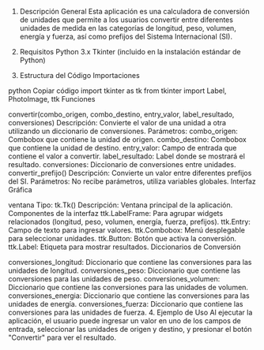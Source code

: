 1. Descripción General
Esta aplicación es una calculadora de conversión de unidades que permite a los usuarios convertir entre diferentes unidades de medida en las categorías de longitud, peso, volumen, energía y fuerza, así como prefijos del Sistema Internacional (SI).

2. Requisitos
Python 3.x
Tkinter (incluido en la instalación estándar de Python)
3. Estructura del Código
Importaciones

python
Copiar código
import tkinter as tk
from tkinter import Label, PhotoImage, ttk
Funciones

convertir(combo_origen, combo_destino, entry_valor, label_resultado, conversiones)
Descripción: Convierte el valor de una unidad a otra utilizando un diccionario de conversiones.
Parámetros:
combo_origen: Combobox que contiene la unidad de origen.
combo_destino: Combobox que contiene la unidad de destino.
entry_valor: Campo de entrada que contiene el valor a convertir.
label_resultado: Label donde se mostrará el resultado.
conversiones: Diccionario de conversiones entre unidades.
convertir_prefijo()
Descripción: Convierte un valor entre diferentes prefijos del SI.
Parámetros: No recibe parámetros, utiliza variables globales.
Interfaz Gráfica

ventana
Tipo: tk.Tk()
Descripción: Ventana principal de la aplicación.
Componentes de la interfaz
ttk.LabelFrame: Para agrupar widgets relacionados (longitud, peso, volumen, energía, fuerza, prefijos).
ttk.Entry: Campo de texto para ingresar valores.
ttk.Combobox: Menú desplegable para seleccionar unidades.
ttk.Button: Botón que activa la conversión.
ttk.Label: Etiqueta para mostrar resultados.
Diccionarios de Conversión

conversiones_longitud: Diccionario que contiene las conversiones para las unidades de longitud.
conversiones_peso: Diccionario que contiene las conversiones para las unidades de peso.
conversiones_volumen: Diccionario que contiene las conversiones para las unidades de volumen.
conversiones_energia: Diccionario que contiene las conversiones para las unidades de energía.
conversiones_fuerza: Diccionario que contiene las conversiones para las unidades de fuerza.
4. Ejemplo de Uso
Al ejecutar la aplicación, el usuario puede ingresar un valor en uno de los campos de entrada, seleccionar las unidades de origen y destino, y presionar el botón "Convertir" para ver el resultado.
